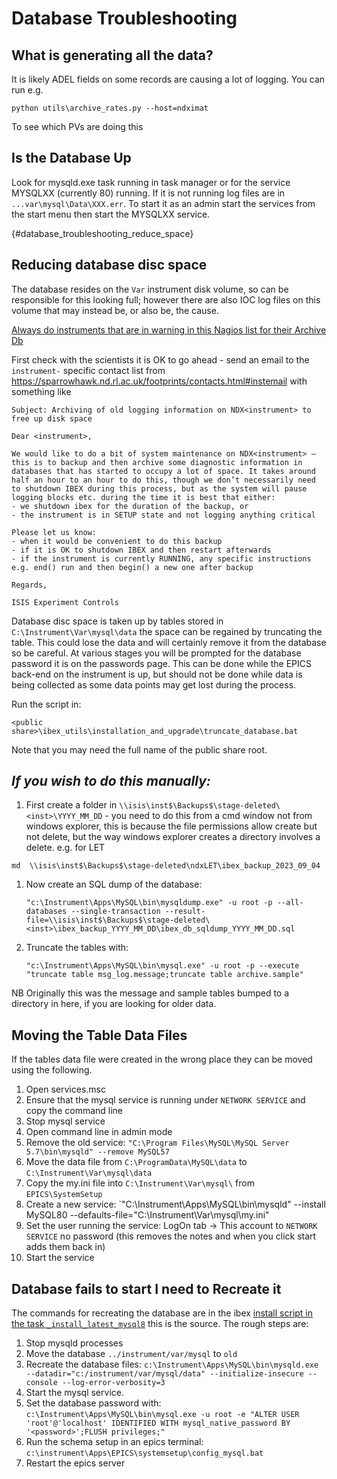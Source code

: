 # Database Troubleshooting

## What is generating all the data?

It is likely ADEL fields on some records are causing a lot of logging. You can run e.g.
```
python utils\archive_rates.py --host=ndximat
```
To see which PVs are doing this

## Is the Database Up

Look for mysqld.exe task running in task manager or for the service MYSQLXX (currently 80) running. If it is not running log files are in `...var\mysql\Data\XXX.err`. To start it as an admin start the services from the start menu then start the MYSQLXX service.

{#database_troubleshooting_reduce_space}
## Reducing database disc space

The database resides on the `Var` instrument disk volume, so can be responsible for this looking full; however there are also IOC log files on this volume that may instead be, or also be, the cause.

[Always do instruments that are in warning in this Nagios list for their Archive Db](https://control-mon.isis.cclrc.ac.uk/nagios/cgi-bin/status.cgi?servicegroup=mysql_db&style=detail)

First check with the scientists it is OK to go ahead - send an email to the `instrument-` specific contact list from https://sparrowhawk.nd.rl.ac.uk/footprints/contacts.html#instemail with something like
```
Subject: Archiving of old logging information on NDX<instrument> to free up disk space

Dear <instrument>,

We would like to do a bit of system maintenance on NDX<instrument> – this is to backup and then archive some diagnostic information in databases that has started to occupy a lot of space. It takes around half an hour to an hour to do this, though we don’t necessarily need to shutdown IBEX during this process, but as the system will pause logging blocks etc. during the time it is best that either:
- we shutdown ibex for the duration of the backup, or
- the instrument is in SETUP state and not logging anything critical

Please let us know:
- when it would be convenient to do this backup
- if it is OK to shutdown IBEX and then restart afterwards
- if the instrument is currently RUNNING, any specific instructions e.g. end() run and then begin() a new one after backup 

Regards,

ISIS Experiment Controls
```
 
Database disc space is taken up by tables stored in `C:\Instrument\Var\mysql\data` the space can be regained by truncating the table. This could lose the data and will certainly remove it from the database so be careful. At various stages you will be prompted for the database password it is on the passwords page. This can be done while the EPICS back-end on the instrument is up, but should not be done while data is being collected as some data points may get lost during the process.

Run the script in:

```
<public share>\ibex_utils\installation_and_upgrade\truncate_database.bat
```

Note that you may need the full name of the public share root.

## _If you wish to do this manually:_

1. First create a folder in `\\isis\inst$\Backups$\stage-deleted\<inst>\YYYY_MM_DD` - you need to do this from a cmd window not from windows explorer, this is because the file permissions allow create but not delete, but the way windows explorer creates a directory involves a delete. e.g. for LET
```
md  \\isis\inst$\Backups$\stage-deleted\ndxLET\ibex_backup_2023_09_04
```
1. Now create an SQL dump of the database:
    ```
    "c:\Instrument\Apps\MySQL\bin\mysqldump.exe" -u root -p --all-databases --single-transaction --result-file=\\isis\inst$\Backups$\stage-deleted\<inst>\ibex_backup_YYYY_MM_DD\ibex_db_sqldump_YYYY_MM_DD.sql
    ```
1. Truncate the tables with:
    ```
    "c:\Instrument\Apps\MySQL\bin\mysql.exe" -u root -p --execute "truncate table msg_log.message;truncate table archive.sample"
    ```

NB Originally this was the message and sample tables bumped to a directory in here, if you are looking for older data.

## Moving the Table Data Files

If the tables data file were created in the wrong place they can be moved using the following.

1. Open services.msc
1. Ensure that the mysql service is running under `NETWORK SERVICE` and copy the command line
1. Stop mysql service
1. Open command line in admin mode
1. Remove the old service: `"C:\Program Files\MySQL\MySQL Server 5.7\bin\mysqld" --remove MySQL57`
1. Move the data file from `C:\ProgramData\MySQL\data` to `C:\Instrument\Var\mysql\data`
1. Copy the my.ini file into `C:\Instrument\Var\mysql\` from `EPICS\SystemSetup`
1. Create a new service: `"C:\Instrument\Apps\MySQL\bin\mysqld" --install MySQL80 --defaults-file=\"C:\Instrument\Var\mysql\my.ini\"
1. Set the user running the service: LogOn tab -> This account to `NETWORK SERVICE` no password (this removes the notes and when you click start adds them back in)
1. Start the service

## Database fails to start I need to Recreate it

The commands for recreating the database are in the ibex [install script in the task `_install_latest_mysql8`](https://github.com/ISISComputingGroup/ibex_utils/blob/master/installation_and_upgrade/ibex_install_utils/install_tasks.py) this is the source. The rough steps are:

1. Stop mysqld processes
1. Move the database `../instrument/var/mysql` to `old`
1. Recreate the database files: `c:\Instrument\Apps\MySQL\bin\mysqld.exe --datadir="c:/instrument/var/mysql/data" --initialize-insecure --console --log-error-verbosity=3`
1. Start the mysql service.
1. Set the database password with: `c:\Instrument\Apps\MySQL\bin\mysql.exe -u root -e "ALTER USER 'root'@'localhost' IDENTIFIED WITH mysql_native_password BY '<password>';FLUSH privileges;"`
1. Run the schema setup in an epics terminal: `c:\instrument\Apps\EPICS\systemsetup\config_mysql.bat`
1. Restart the epics server
